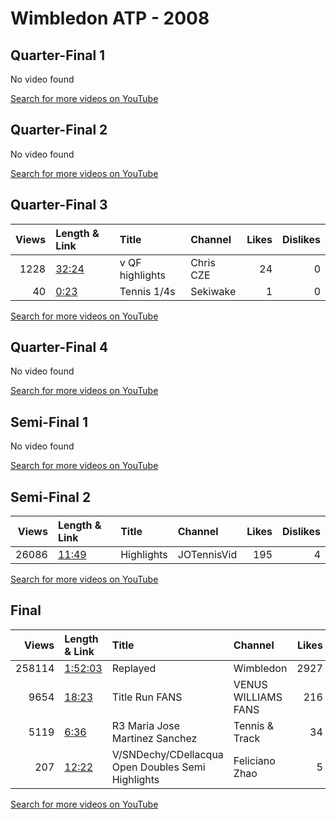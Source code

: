 
# Wimbledon ATP - 2008
    
## Quarter-Final 1
No video found

[Search for more videos on YouTube](https://www.youtube.com/results?search_query=%22wimbledon%22+%22Zheng%22+%22Vaidisova%22+%222008%22+%22highlights%22)     

## Quarter-Final 2
No video found

[Search for more videos on YouTube](https://www.youtube.com/results?search_query=%22wimbledon%22+%22Williams%22+%22Radwanska%22+%222008%22+%22highlights%22)     

## Quarter-Final 3
|   Views | Length & Link                                        | Title               | Channel   |   Likes |   Dislikes |
|--------:|:-----------------------------------------------------|:--------------------|:----------|--------:|-----------:|
|    1228 | [32:24](https://www.youtube.com/watch?v=NJIEcP6FKmg) | v     QF highlights | Chris CZE |      24 |          0 |
|      40 | [0:23](https://www.youtube.com/watch?v=XbGdd5wclZg)  | Tennis    1/4s      | Sekiwake  |       1 |          0 |

[Search for more videos on YouTube](https://www.youtube.com/results?search_query=%22wimbledon%22+%22Dementieva%22+%22Petrova%22+%222008%22+%22highlights%22)     

## Quarter-Final 4
No video found

[Search for more videos on YouTube](https://www.youtube.com/results?search_query=%22wimbledon%22+%22Williams%22+%22Tanasugarn%22+%222008%22+%22highlights%22)     

## Semi-Final 1
No video found

[Search for more videos on YouTube](https://www.youtube.com/results?search_query=%22wimbledon%22+%22Williams%22+%22Zheng%22+%222008%22+%22highlights%22)     

## Semi-Final 2
|   Views | Length & Link                                        | Title      | Channel     |   Likes |   Dislikes |
|--------:|:-----------------------------------------------------|:-----------|:------------|--------:|-----------:|
|   26086 | [11:49](https://www.youtube.com/watch?v=GfT5aGnHZw0) | Highlights | JOTennisVid |     195 |          4 |

[Search for more videos on YouTube](https://www.youtube.com/results?search_query=%22wimbledon%22+%22Williams%22+%22Dementieva%22+%222008%22+%22highlights%22)     

## Final
|   Views | Length & Link                                          | Title                                               | Channel             |   Likes |   Dislikes |
|--------:|:-------------------------------------------------------|:----------------------------------------------------|:--------------------|--------:|-----------:|
|  258114 | [1:52:03](https://www.youtube.com/watch?v=sDyKuIwIG6Y) | Replayed                                            | Wimbledon           |    2927 |         77 |
|    9654 | [18:23](https://www.youtube.com/watch?v=IDsf5bgCzHE)   | Title Run    FANS                                   | VENUS WILLIAMS FANS |     216 |          4 |
|    5119 | [6:36](https://www.youtube.com/watch?v=NAJlhGKvURg)    | R3     Maria Jose Martinez Sanchez                  | Tennis & Track      |      34 |          3 |
|     207 | [12:22](https://www.youtube.com/watch?v=o4L0AlMgank)   | V/SNDechy/CDellacqua   Open Doubles Semi Highlights | Feliciano Zhao      |       5 |          0 |

[Search for more videos on YouTube](https://www.youtube.com/results?search_query=%22wimbledon%22+%22Williams%22+%22Williams%22+%222008%22+%22highlights%22)     
